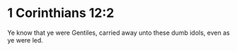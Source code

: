 # 1 Corinthians 12:2

Ye know that ye were Gentiles, carried away unto these dumb idols, even as ye were led.